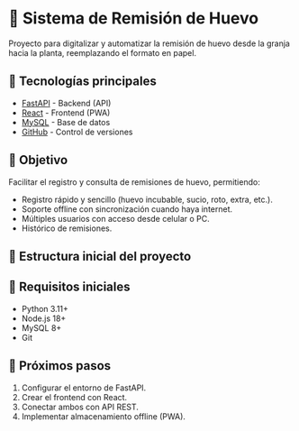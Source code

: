 # 🥚 Sistema de Remisión de Huevo

Proyecto para digitalizar y automatizar la remisión de huevo desde la granja hacia la planta, reemplazando el formato en papel.

## 🚀 Tecnologías principales
- [FastAPI](https://fastapi.tiangolo.com/) - Backend (API)
- [React](https://react.dev/) - Frontend (PWA)
- [MySQL](https://www.mysql.com/) - Base de datos
- [GitHub](https://github.com/) - Control de versiones

## 🎯 Objetivo
Facilitar el registro y consulta de remisiones de huevo, permitiendo:
- Registro rápido y sencillo (huevo incubable, sucio, roto, extra, etc.).
- Soporte offline con sincronización cuando haya internet.
- Múltiples usuarios con acceso desde celular o PC.
- Histórico de remisiones.

## 📂 Estructura inicial del proyecto



## 🔧 Requisitos iniciales
- Python 3.11+
- Node.js 18+
- MySQL 8+
- Git

## 📌 Próximos pasos
1. Configurar el entorno de FastAPI.
2. Crear el frontend con React.
3. Conectar ambos con API REST.
4. Implementar almacenamiento offline (PWA).
